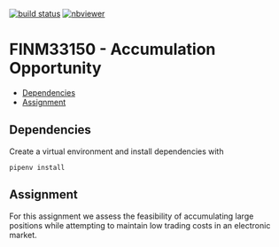 [![build status](https://github.com/CalebEverett/finm33150-accumulation-opportunity/actions/workflows/build.yml/badge.svg)](https://github.com/CalebEverett/finm33150-accumulation-opportunity/actions/workflows/build.yml)
[![nbviewer](https://raw.githubusercontent.com/jupyter/design/master/logos/Badges/nbviewer_badge.svg)](https://nbviewer.jupyter.org/github/CalebEverett/finm33150-accumulation-opportunity/blob/master/accumulation_opportunity.ipynb)

# FINM33150 - Accumulation Opportunity

<!-- START doctoc generated TOC please keep comment here to allow auto update -->
<!-- DON'T EDIT THIS SECTION, INSTEAD RE-RUN doctoc TO UPDATE -->

- [Dependencies](#dependencies)
- [Assignment](#assignment)

<!-- END doctoc generated TOC please keep comment here to allow auto update -->

## Dependencies

Create a virtual environment and install dependencies with

    pipenv install

## Assignment
For this assignment we assess the feasibility of accumulating large positions while attempting to maintain low trading
costs in an electronic market.
